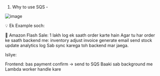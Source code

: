 1. Why to use SQS - 


![image](https://github.com/user-attachments/assets/07a7b686-bcde-47c0-9d4d-91377d1446e9)


💡 Ek Example soch:

🛒 Amazon Flash Sale:
1 lakh log ek saath order karte hain
Agar tu har order ke saath backend me:
inventory adjust
invoice generate
email send
stock update
analytics log
Sab sync karega toh backend mar jaega.

Isliye:

Frontend: bas payment confirm → send to SQS
Baaki sab background me Lambda worker handle kare
